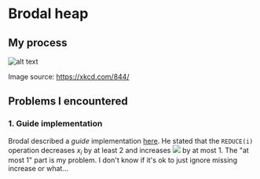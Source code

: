 # Brodal heap

## My process
![alt text](https://xkcd.com/comics/good_code.png)

Image source: https://xkcd.com/844/

## Problems I encountered
### 1. Guide implementation

Brodal described a _guide_ implementation [here](https://www.google.com/url?sa=t&rct=j&q=&esrc=s&source=web&cd=&cad=rja&uact=8&ved=2ahUKEwiRj5-br9L3AhVQ_bsIHY9ADEYQFnoECAcQAQ&url=https%3A%2F%2Fcs.au.dk%2F~gerth%2Fpapers%2Fsoda96.pdf&usg=AOvVaw33D6m3_qIfJD7dnt8TL46Y). He stated that the `REDUCE(i)` operation decreases $x_{i}$ by at least 2 and increases <img src="https://render.githubusercontent.com/render/math?math={\color{white}\x_{i+1}}"> by at most 1. The "at most 1" part is my problem. I don't know if it's ok to just ignore missing increase or what...

